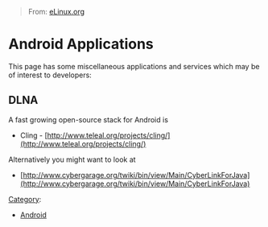 > From: [eLinux.org](http://eLinux.org/Android_Applications "http://eLinux.org/Android_Applications")


# Android Applications



This page has some miscellaneous applications and services which may be
of interest to developers:

## DLNA

A fast growing open-source stack for Android is

-   Cling -
    [http://www.teleal.org/projects/cling/](http://www.teleal.org/projects/cling/)

Alternatively you might want to look at

-   [http://www.cybergarage.org/twiki/bin/view/Main/CyberLinkForJava](http://www.cybergarage.org/twiki/bin/view/Main/CyberLinkForJava)


[Category](http://eLinux.org/Special:Categories "Special:Categories"):

-   [Android](http://eLinux.org/Category:Android "Category:Android")

